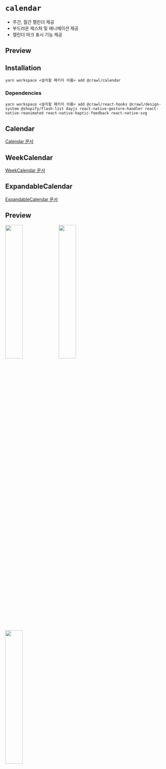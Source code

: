 # `calendar`

-   주간, 월간 캘린더 제공
-   부드러운 제스처 및 애니메이션 제공
-   캘린더 마크 표시 기능 제공

## Preview

## Installation

```
yarn workspace <설치할 패키지 이름> add @crawl/calendar
```

### Dependencies

```
yarn workspace <설치할 패키지 이름> add @crawl/react-hooks @crawl/design-system @shopify/flash-list dayjs react-native-gesture-handler react-native-reanimated react-native-haptic-feedback react-native-svg
```

## Calendar

[Calendar 문서](./src/components/Calendar/Calendar.md)

## WeekCalendar

[WeekCalendar 문서](./src/components/WeekCalendar/WeekCalendar.md)

## ExpandableCalendar

[ExpandableCalendar 문서](./src/components/ExpandableCalendar/ExpandableCalendar.md)

## Preview
<p>
  <img src="https://github.com/ReptalieRegion/react-native-monorepo/assets/96051437/d582a1aa-1544-46c1-bacf-c4f713e3269d" width="33%"/>
  <img src="https://github.com/ReptalieRegion/react-native-monorepo/assets/96051437/e8868958-e8fe-4ae1-9c0a-b29b73ac36f9" width="33%" />
  <img src="https://github.com/ReptalieRegion/react-native-monorepo/assets/96051437/6f8a3434-263c-4191-b809-696e5c41630f" width="33%" />
</p>

